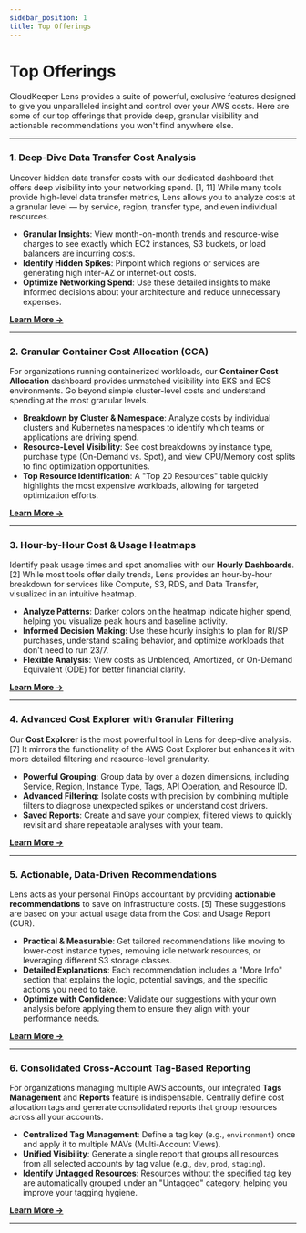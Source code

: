 ```yaml
---
sidebar_position: 1
title: Top Offerings
---
```


# Top Offerings

CloudKeeper Lens provides a suite of powerful, exclusive features designed to give you unparalleled insight and control over your AWS costs. Here are some of our top offerings that provide deep, granular visibility and actionable recommendations you won't find anywhere else.

---

### **1. Deep-Dive Data Transfer Cost Analysis**

Uncover hidden data transfer costs with our dedicated dashboard that offers deep visibility into your networking spend. [1, 11] While many tools provide high-level data transfer metrics, Lens allows you to analyze costs at a granular level — by service, region, transfer type, and even individual resources.

- **Granular Insights**: View month-on-month trends and resource-wise charges to see exactly which EC2 instances, S3 buckets, or load balancers are incurring costs.
- **Identify Hidden Spikes**: Pinpoint which regions or services are generating high inter-AZ or internet-out costs.
- **Optimize Networking Spend**: Use these detailed insights to make informed decisions about your architecture and reduce unnecessary expenses.

[**Learn More →**](./costbreakup/dt)

---

### **2. Granular Container Cost Allocation (CCA)**

For organizations running containerized workloads, our **Container Cost Allocation** dashboard provides unmatched visibility into EKS and ECS environments. Go beyond simple cluster-level costs and understand spending at the most granular levels.

- **Breakdown by Cluster & Namespace**: Analyze costs by individual clusters and Kubernetes namespaces to identify which teams or applications are driving spend.
- **Resource-Level Visibility**: See cost breakdowns by instance type, purchase type (On-Demand vs. Spot), and view CPU/Memory cost splits to find optimization opportunities.
- **Top Resource Identification**: A "Top 20 Resources" table quickly highlights the most expensive workloads, allowing for targeted optimization efforts.

[**Learn More →**](./costbreakup/cca)

---

### **3. Hour-by-Hour Cost & Usage Heatmaps**

Identify peak usage times and spot anomalies with our **Hourly Dashboards**. [2] While most tools offer daily trends, Lens provides an hour-by-hour breakdown for services like Compute, S3, RDS, and Data Transfer, visualized in an intuitive heatmap.

- **Analyze Patterns**: Darker colors on the heatmap indicate higher spend, helping you visualize peak hours and baseline activity.
- **Informed Decision Making**: Use these hourly insights to plan for RI/SP purchases, understand scaling behavior, and optimize workloads that don't need to run 23/7.
- **Flexible Analysis**: View costs as Unblended, Amortized, or On-Demand Equivalent (ODE) for better financial clarity.

[**Learn More →**](./hourlydashboard/overview)

---

### **4. Advanced Cost Explorer with Granular Filtering**

Our **Cost Explorer** is the most powerful tool in Lens for deep-dive analysis. [7] It mirrors the functionality of the AWS Cost Explorer but enhances it with more detailed filtering and resource-level granularity.

- **Powerful Grouping**: Group data by over a dozen dimensions, including Service, Region, Instance Type, Tags, API Operation, and Resource ID.
- **Advanced Filtering**: Isolate costs with precision by combining multiple filters to diagnose unexpected spikes or understand cost drivers.
- **Saved Reports**: Create and save your complex, filtered views to quickly revisit and share repeatable analyses with your team.

[**Learn More →**](./costanalysis/costexplorer)

---

### **5. Actionable, Data-Driven Recommendations**

Lens acts as your personal FinOps accountant by providing **actionable recommendations** to save on infrastructure costs. [5] These suggestions are based on your actual usage data from the Cost and Usage Report (CUR).

- **Practical & Measurable**: Get tailored recommendations like moving to lower-cost instance types, removing idle network resources, or leveraging different S3 storage classes.
- **Detailed Explanations**: Each recommendation includes a "More Info" section that explains the logic, potential savings, and the specific actions you need to take.
- **Optimize with Confidence**: Validate our suggestions with your own analysis before applying them to ensure they align with your performance needs.

[**Learn More →**](./recommendations)

---

### **6. Consolidated Cross-Account Tag-Based Reporting**

For organizations managing multiple AWS accounts, our integrated **Tags Management** and **Reports** feature is indispensable. Centrally define cost allocation tags and generate consolidated reports that group resources across all your accounts.

- **Centralized Tag Management**: Define a tag key (e.g., `environment`) once and apply it to multiple MAVs (Multi-Account Views).
- **Unified Visibility**: Generate a single report that groups all resources from all selected accounts by tag value (e.g., `dev`, `prod`, `staging`).
- **Identify Untagged Resources**: Resources without the specified tag key are automatically grouped under an "Untagged" category, helping you improve your tagging hygiene.

[**Learn More →**](./preferences/tags)

---